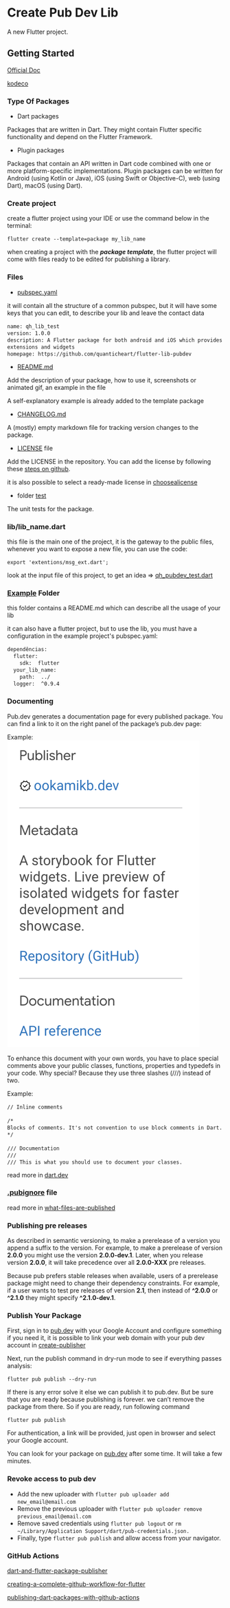 # Create Pub Dev Lib

A new Flutter project.

## Getting Started

[Official Doc](https://dart.dev/tools/pub/publishing)

[kodeco](https://www.kodeco.com/19421827-creating-and-publishing-a-flutter-package)

### Type Of Packages
- Dart packages

Packages that are written in Dart. They might contain Flutter specific functionality and depend on the Flutter Framework.

- Plugin packages

Packages that contain an API written in Dart code combined with one or more platform-specific implementations. Plugin packages can be written for Android (using Kotlin or Java), iOS (using Swift or Objective-C), web (using Dart), macOS (using Dart).

### Create project

create a flutter project using your IDE or use the command below in the terminal:

```
flutter create --template=package my_lib_name
```

when creating a project with the ***package template***, the flutter project will come with files ready to be edited for publishing a library.

### Files

- [pubspec.yaml](pubspec.yaml)

it will contain all the structure of a common pubspec, but it will have some keys that you can edit, to describe your lib and leave the contact data

```
name: qh_lib_test
version: 1.0.0
description: A Flutter package for both android and iOS which provides extensions and widgets
homepage: https://github.com/quanticheart/flutter-lib-pubdev
```
- [README.md](README.md)

Add the description of your package, how to use it, screenshots or animated gif, an example in the file

A self-explanatory example is already added to the template package

- [CHANGELOG.md](CHANGELOG.md)

A (mostly) empty markdown file for tracking version changes to the package.

- [LICENSE](LICENSE) file

Add the LICENSE in the repository. You can add the license by following these [steps on github](https://docs.github.com/en/communities/setting-up-your-project-for-healthy-contributions/adding-a-license-to-a-repository).

it is also possible to select a ready-made license in [choosealicense](https://choosealicense.com/)

- folder [test](test)

The unit tests for the package.

### lib/lib_name.dart

this file is the main one of the project, it is the gateway to the public files, whenever you want to expose a new file, you can use the code:

```
export 'extentions/msg_ext.dart';
```

look at the input file of this project, to get an idea => [qh_pubdev_test.dart](lib%2Fqh_pubdev_test.dart)

### [Example](example) Folder

this folder contains a README.md which can describe all the usage of your lib

it can also have a flutter project, but to use the lib, you must have a configuration in the example project's pubspec.yaml:
```
dependências: 
  flutter: 
    sdk:  flutter 
  your_lib_name: 
    path:  ../ 
  logger:  ^0.9.4
```
### Documenting

Pub.dev generates a documentation page for every published package. You can find a link to it on the right panel of the package’s pub.dev page:

Example:
![img1.png](images%2Fimg1.png)

To enhance this document with your own words, you have to place special comments above your public classes, functions, properties and typedefs in your code. Why special? Because they use three slashes (///) instead of two.

Example:

```
// Inline comments

/*
Blocks of comments. It's not convention to use block comments in Dart.
*/

/// Documentation
///
/// This is what you should use to document your classes.
```

read more in [dart.dev](https://dart.dev/guides/language/effective-dart/documentation)

### [.pubignore](.pubignore) file

read more in [what-files-are-published](https://dart.dev/tools/pub/publishing#what-files-are-published)

### Publishing pre releases

As described in semantic versioning, to make a prerelease of a version you append a suffix to the version. For example, 
to make a prerelease of version **2.0.0** you might use the version **2.0.0-dev.1**. Later, when you release version **2.0.0**, 
it will take precedence over all **2.0.0-XXX** pre releases.

Because pub prefers stable releases when available, users of a prerelease package might need to change their dependency 
constraints. For example, if a user wants to test pre releases of version **2.1**, then instead of **^2.0.0** or **^2.1.0** they might specify **^2.1.0-dev.1**.

### Publish Your Package

First, sign in to [pub.dev](https://pub.dev/) with your Google Account and configure something if you need it, 
it is possible to link your web domain with your pub dev account in [create-publisher](https://pub.dev/create-publisher)


Next, run the publish command in dry-run mode to see if everything passes analysis:

```
flutter pub publish --dry-run
```

If there is any error solve it else we can publish it to pub.dev. But be sure that you are ready because publishing is forever. we can’t remove the package from there. So if you are ready, run following command

```
flutter pub publish
```

For authentication, a link will be provided, just open in browser and select your Google account.

You can look for your package on [pub.dev](https://pub.dev/) after some time. It will take a few minutes.

### Revoke access to pub dev

- Add the new uploader with ``flutter pub uploader add new_email@email.com``
- Remove the previous uploader with ``flutter pub uploader remove previous_email@email.com``
- Remove saved credentials using ``flutter pub logout`` or ``rm ~/Library/Application Support/dart/pub-credentials.json.``
- Finally, type ``flutter pub publish`` and allow access from your navigator.

### GitHub Actions

[dart-and-flutter-package-publisher](https://github.com/marketplace/actions/dart-and-flutter-package-publisher)

[creating-a-complete-github-workflow-for-flutter](https://betterprogramming.pub/creating-a-complete-github-workflow-for-flutter-529f6bd7bb10)

[publishing-dart-packages-with-github-actions](https://medium.com/evenbit/publishing-dart-packages-with-github-actions-5240068a2f7d)